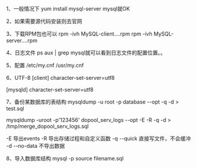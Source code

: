 1、一般情况下
yum install mysql-server mysql就OK

2、如果需要源代码安装则去官网

3、下载RPM包也可以
rpm -ivh MySQL-client....rpm
rpm -ivh MySQL-server....rpm

4、日志文件
ps aux | grep mysql就可以看到日志文件的配置位置。。

5、配置
/etc/my.cnf
/usr/my.cnf

6、UTF-8
[client]
character-set-server=utf8

[mysqld]
character-set-server=utf8


7、备份某数据库的表结构
mysqldump -u root -p database --opt -q -d > test.sql

mysqldump -uroot -p'123456' dopool_serv_logs --opt  -E -R -q -d > /tmp/merge_dopool_serv_logs.sql
 
-E 导出events
-R 导出存储过程和自定义函数
-q --quick 直接写文件，不会缓冲
-d --no-data 不导出数据

8、导入数据库结构
mysql -p
source filename.sql